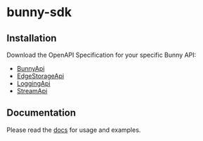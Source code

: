 # bunny-sdk

## Installation

Download the OpenAPI Specification for your specific Bunny API:

- [BunnyApi](https://github.com/jlarmstrongiv/bunny-sdk-openapi/blob/main/specifications/openapi.BunnyApi.yaml)
- [EdgeStorageApi](https://github.com/jlarmstrongiv/bunny-sdk-openapi/blob/main/specifications/openapi.EdgeStorageApi.yaml)
- [LoggingApi](https://github.com/jlarmstrongiv/bunny-sdk-openapi/blob/main/specifications/openapi.LoggingApi.yaml)
- [StreamApi](https://github.com/jlarmstrongiv/bunny-sdk-openapi/blob/main/specifications/openapi.StreamApi.yaml)

## Documentation

Please read the [docs](https://bunny-launcher.net/bunny-sdk/quickstart/#open-api-spec) for usage and examples.
